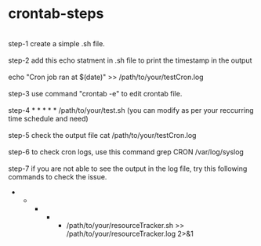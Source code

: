 # crontab-steps
<br>step-1 create a simple .sh file.</br>
<br>step-2 add this echo statment in .sh file to print the timestamp in the output</br>
<br>echo "Cron job ran at $(date)" >> /path/to/your/testCron.log</br>
<br>step-3 use command "crontab -e" to edit crontab file.</br>
<br>step-4 * * * * * /path/to/your/test.sh (you can modify as per your reccurring time schedule and need)</br>
<br>step-5 check the output file cat /path/to/your/testCron.log</br>
<br>step-6 to check cron logs, use this command grep CRON /var/log/syslog</br>
<br>step-7 if you are not able to see the output in the log file, try this following commands to check the issue.</br>
* * * * * /path/to/your/resourceTracker.sh >> /path/to/your/resourceTracker.log 2>&1</br>
  
